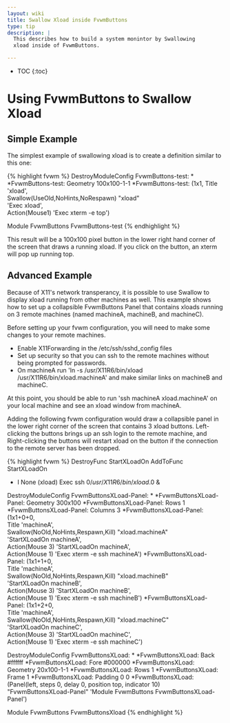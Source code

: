 ```yaml
---
layout: wiki
title: Swallow Xload inside FvwmButtons
type: tip
description: |
  This describes how to build a system monintor by Swallowing
  xload inside of FvwmButtons.

---
```

* TOC
{:toc}

# Using FvwmButtons to Swallow Xload

## Simple Example

The simplest example of swallowing xload is to create a definition similar to this one:

{% highlight fvwm %}
DestroyModuleConfig FvwmButtons-test: *
*FvwmButtons-test: Geometry 100x100-1-1
*FvwmButtons-test: (1x1, Title 'xload', \
        Swallow(UseOld,NoHints,NoRespawn) "xload" \
        'Exec xload', \
        Action(Mouse1) 'Exec xterm -e top')

Module FvwmButtons FvwmButtons-test
{% endhighlight %}

This result will be a 100x100 pixel button in the lower right hand corner of
the screen that draws a running xload.  If you click on the button, an xterm
will pop up running top.

## Advanced Example

Because of X11's network transperancy, it is possible to use Swallow to
display xload running from other machines as well.  This example shows how
to set up a collapsible FvwmButtons Panel that contains xloads running on 3
remote machines (named machineA, machineB, and machineC).

Before setting up your fvwm configuration, you will need to make some changes to your remote machines.

* Enable X11Forwarding in the /etc/ssh/sshd\_config files
* Set up security so that you can ssh to the remote machines without being prompted for passwords.
* On machineA run 'ln -s /usr/X11R6/bin/xload /usr/X11R6/bin/xload.machineA' and make similar links on machineB and machineC.

At this point, you should be able to run 'ssh machineA xload.machineA' on your local machine and see
an xload window from machineA.

Adding the following fvwm configuration would draw a collapsible panel in the lower right corner of
the screen that contains 3 xload buttons.  Left-clicking the buttons brings up an ssh login to the
remote machine, and Right-clicking the buttons will restart xload on the button if the connection
to the remote server has been dropped.

{% highlight fvwm %}
DestroyFunc StartXLoadOn
AddToFunc   StartXLoadOn
+ I None (xload) Exec ssh $0 /usr/X11R6/bin/xload.$0 &

DestroyModuleConfig FvwmButtonsXLoad-Panel: *
*FvwmButtonsXLoad-Panel: Geometry 300x100
*FvwmButtonsXLoad-Panel: Rows 1
*FvwmButtonsXLoad-Panel: Columns 3
*FvwmButtonsXLoad-Panel: (1x1+0+0, \
        Title 'machineA', \
        Swallow(NoOld,NoHints,Respawn,Kill) "xload.machineA" \
        'StartXLoadOn machineA', \
        Action(Mouse 3) 'StartXLoadOn machineA', \
        Action(Mouse 1) 'Exec xterm -e ssh machineA')
*FvwmButtonsXLoad-Panel: (1x1+1+0, \
        Title 'machineA', \
        Swallow(NoOld,NoHints,Respawn,Kill) "xload.machineB" \
        'StartXLoadOn machineB', \
        Action(Mouse 3) 'StartXLoadOn machineB', \
        Action(Mouse 1) 'Exec xterm -e ssh machineB')
*FvwmButtonsXLoad-Panel: (1x1+2+0, \
        Title 'machineA', \
        Swallow(NoOld,NoHints,Respawn,Kill) "xload.machineC" \
        'StartXLoadOn machineC', \
        Action(Mouse 3) 'StartXLoadOn machineC', \
        Action(Mouse 1) 'Exec xterm -e ssh machineC')

DestroyModuleConfig FvwmButtonsXLoad: *
*FvwmButtonsXLoad: Back #ffffff
*FvwmButtonsXLoad: Fore #000000
*FvwmButtonsXLoad: Geometry 20x100-1-1
*FvwmButtonsXLoad: Rows 1
*FvwmButtonsXLoad: Frame 1
*FvwmButtonsXLoad: Padding 0 0
*FvwmButtonsXLoad: (Panel(left, steps 0, delay 0, position top, indicator 10) \
        "FvwmButtonsXLoad-Panel" 'Module FvwmButtons FvwmButtonsXLoad-Panel')

Module FvwmButtons FvwmButtonsXload
{% endhighlight %}
